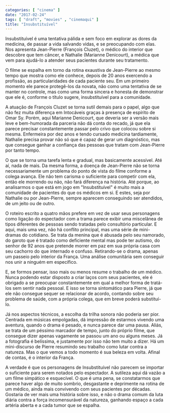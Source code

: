 ```yaml
---
categories: [ "cinema" ]
date: "2017-02-24"
tags: [ "draft", "movies" , "cinemaqui" ]
title: "Insubstituível"
---
```

Insubstituível é uma tentativa pálida e sem foco em explorar as
dores da medicina, de passar a vida salvando vidas, e se preocupando com
elas. Nos apresenta Jean-Pierre (François Cluzet), o médico do interior
que descobre que tem câncer, e Nathalie (Marianne Denicourt), a médica
que vem para ajudá-lo a atender seus pacientes durante seu tratamento.

O filme se espalha em torno da rotina exaustiva de Jean-Pierre ao
mesmo tempo que mostra como ele conhece, depois de 20 anos exercendo
a profissão, as particularidades de cada paciente seu. Em um primeiro
momento ele parece protegê-los da novata, não como uma tentativa de se
manter no controle, mas como uma forma sincera e honesta de demonstrar
que ele é, conforme o título sugere, insubstituível para a comunidade.

A atuação de François Cluzet se torna sutil demais para o papel,
algo que não fez muita diferença em Intocáveis graças à presença
de espírito de Omar Sy. Porém, aqui Marianne Denicourt, que deveria
ser a versão mais leve e bem-humorada da parceria não dá conta do
recado, já que ela parece precisar constantemente passar pelo crivo
que colocou sobre si mesma. Enfermeira por dez anos e tendo cursado
medicina tardiamente, Nathalie precisa provar não só que é capaz de
gerar um diagnóstico, mas que consegue ganhar a confiança das pessoas
que tratam com Jean-Pierre por tanto tempo.

O que se torna uma tarefa lenta e gradual, mas basicamente
acessível. Até aí, nada de mais. Da mesma forma, a doença de
Jean-Pierre não se torna necessariamente um problema do ponto de
vista do filme conforme a colega avança. Ele não tem carisma o
suficiente para competir com ela, então ele morrendo ou não, não
fará diferença na história. Até porque, ao analisarmos o que está
em jogo em "Insubstituível" é muito mais a comunidade de pacientes do
que os médicos em si. E estes, seja por Nathalie ou por Jean-Pierre,
sempre aparecem conseguindo ser atendidos, de um jeito ou de outro.

O roteiro escrito a quatro mãos prefere em vez de usar seus personagens
como ligação do espectador com a trama parece exibir uma miscelânea de
tipos diferentes de pessoas sendo tratadas pelo consultório particular. E
aqui, mais uma vez, não há conflito principal, mas uma série de
mini-dramas do cotidiano. Se trata da menina que é abusada pelo seu
namorado, do garoto que é tratado como deficiente mental mas pode ter
autismo, do senhor de 92 anos que pretende morrer em paz em sua própria
casa com seu cachorro do que internado e confuso. Retirando-se o drama,
apenas um passeio pelo interior da França. Uma análise comunitária
sem conseguir nos unir a ninguém em específico.

E, se formos pensar, isso mais ou menos resume o trabalho de um
médico. Nunca podendo estar disposto a criar laços com seus pacientes,
ele é obrigado a se preocupar constantemente em qual a melhor forma
de tratá-los sem sentir nada pessoal. E isso se torna sintomático
para Pierre, já que ele não consegue sequer se relacionar de acordo,
contando sobre seu problema de saúde, com a própria colega, que em
breve poderá substituí-lo.

Já nos aspectos técnicos, a escolha da trilha sonora não poderia
ser pior. Centrada em músicas empolgadas, dá impressão de estarmos
vivendo uma aventura, quando o drama é pesado, e nunca parece dar
uma pausa. Aliás, se trata de um péssimo marcador de tempo, junto do
próprio filme, que consegue dizer apenas vagamente se passou um ano
ou alguns meses. Já a fotografia é belíssima, e justamente por isso
não tem muito a dizer. Há um mini-discurso de Pierre resumindo seu
trabalho como lutar contra a natureza. Mas o que vemos a todo momento
é sua beleza em volta. Afinal de contas, é o interior da França.

A verdade é que os personagens de Insubstituível não parecem se
importar o suficiente para serem notados pelo espectador. A sutileza
aqui dá vazão a um filme simpático e esquecível. O que é uma pena,
se constatarmos que parece haver algo de muito sombrio, desgastante
e deprimente na rotina de um médico, ainda mais convivendo com seus
pacientes por décadas. Gostaria de ver mais uma história sobre isso,
e não o drama comum da luta diária contra a força incomensurável da
natureza, ganhando espaço a cada artéria aberta e a cada tumor que se
espalha.
